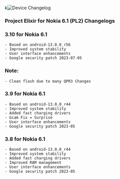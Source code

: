 k![Device Changelog](https://i.imgur.com/C0Wcdr5.png)

### Project Elixir for Nokia 6.1 (PL2) Changelogs

### 3.10 for Nokia 6.1
```
- Based on android-13.0.0_r56
- Improved system stability
- User interface enhancements
- Google security patch 2023-07-05
```
### Note:
```
- Clean flash due to many QPR3 Changes
```
### 3.9 for Nokia 6.1
```
- Based on android-13.0.0_r44
- Improved system stability
- Added fast charging drivers
- Gcam Fix = Surprise
- User interface enhancements
- Google security patch 2023-05
```

### 3.8 for Nokia 6.1
```
- Based on android-13.0.0_r44
- Improved system stability
- Added fast charging drivers
- Improved RAM management
- User interface enhancements
- Google security patch 2023-05
```
